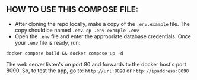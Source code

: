 ## HOW TO USE THIS COMPOSE FILE:
* After cloning the repo locally, make a copy of the `.env.example` file. The copy should be named `.env`.
```cp .env.example .env```
* Open the `.env` file and enter the appropriate database credentials.
Once your `.env` file is ready, run:
~~~~
docker compose build && docker compose up -d
~~~~

The web server listen's on port 80 and forwards to the docker host's port 8090. So, to test the app, go to:
`http://url:8090` or `http://ipaddress:8090`
